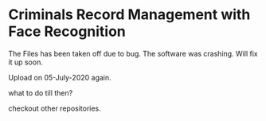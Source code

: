 # Criminals Record Management with Face Recognition

The Files has been taken off due to bug. The software was crashing. Will fix it up soon.

Upload on 05-July-2020 again.

what to do till then?

checkout other repositories.

